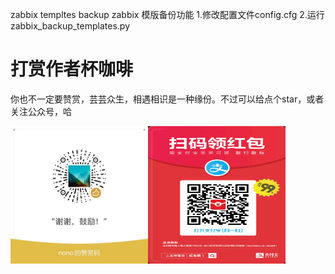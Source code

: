 zabbix templtes backup
zabbix 模版备份功能
1.修改配置文件config.cfg
2.运行zabbix_backup_templates.py



打赏作者杯咖啡
=========================
你也不一定要赞赏，芸芸众生，相遇相识是一种缘份。不过可以给点个star，或者关注公众号，哈

<img src="https://raw.githubusercontent.com/lizhw1983/docs/master/wechat.jpg" width="220" height="220" alt="赞赏码" style="float: left;"/>
<img src="https://raw.githubusercontent.com/lizhw1983/docs/master/alipay.jpg" width="220" height="220" alt="扫码领红包" style="float: left;"/>